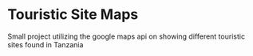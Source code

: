 # Touristic Site Maps
Small project utilizing the google maps api on showing different touristic sites found in Tanzania
